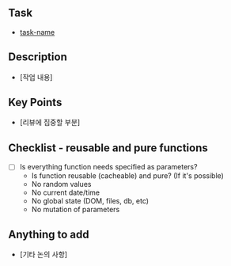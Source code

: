 ## Task

- [task-name](task-url)

## Description

- [작업 내용]

## Key Points

- [리뷰에 집중할 부분]

## Checklist - reusable and pure functions

- [ ] Is everything function needs specified as parameters?
  - Is function reusable (cacheable) and pure? (If it's possible)
  - No random values
  - No current date/time
  - No global state (DOM, files, db, etc)
  - No mutation of parameters

## Anything to add

- [기타 논의 사항]
